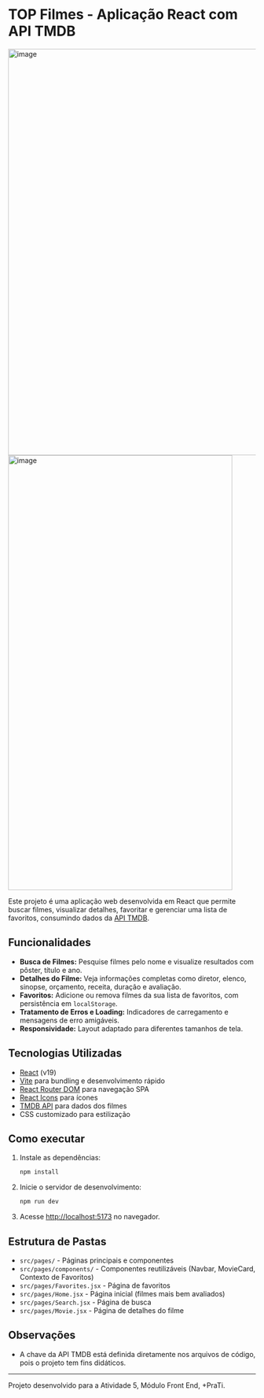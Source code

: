 # TOP Filmes - Aplicação React com API TMDB

<img width="1659" height="826" alt="image" src="https://github.com/user-attachments/assets/1aae8447-0d0b-4ee6-a56c-c40220e53da0" />

<img width="456" height="884" alt="image" src="https://github.com/user-attachments/assets/40e2a59b-4b16-45bb-9e90-fe56dba8e8da" />


Este projeto é uma aplicação web desenvolvida em React que permite buscar filmes, visualizar detalhes, favoritar e gerenciar uma lista de favoritos, consumindo dados da [API TMDB](https://www.themoviedb.org/).

## Funcionalidades

- **Busca de Filmes:** Pesquise filmes pelo nome e visualize resultados com pôster, título e ano.
- **Detalhes do Filme:** Veja informações completas como diretor, elenco, sinopse, orçamento, receita, duração e avaliação.
- **Favoritos:** Adicione ou remova filmes da sua lista de favoritos, com persistência em `localStorage`.
- **Tratamento de Erros e Loading:** Indicadores de carregamento e mensagens de erro amigáveis.
- **Responsividade:** Layout adaptado para diferentes tamanhos de tela.

## Tecnologias Utilizadas

- [React](https://react.dev/) (v19)
- [Vite](https://vitejs.dev/) para bundling e desenvolvimento rápido
- [React Router DOM](https://reactrouter.com/) para navegação SPA
- [React Icons](https://react-icons.github.io/react-icons/) para ícones
- [TMDB API](https://developers.themoviedb.org/3) para dados dos filmes
- CSS customizado para estilização

## Como executar

1. Instale as dependências:
   ```sh
   npm install
   ```
2. Inicie o servidor de desenvolvimento:
   ```sh
   npm run dev
   ```
3. Acesse [http://localhost:5173](http://localhost:5173) no navegador.

## Estrutura de Pastas

- `src/pages/` - Páginas principais e componentes
- `src/pages/components/` - Componentes reutilizáveis (Navbar, MovieCard, Contexto de Favoritos)
- `src/pages/Favorites.jsx` - Página de favoritos
- `src/pages/Home.jsx` - Página inicial (filmes mais bem avaliados)
- `src/pages/Search.jsx` - Página de busca
- `src/pages/Movie.jsx` - Página de detalhes do filme

## Observações

- A chave da API TMDB está definida diretamente nos arquivos de código, pois o projeto tem fins didáticos.

---
Projeto desenvolvido para a Atividade 5, Módulo Front End, +PraTi.
